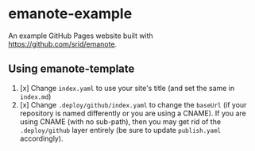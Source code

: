 # emanote-example

An example GitHub Pages website built with https://github.com/srid/emanote.

## Using emanote-template

1. [x] Change `index.yaml` to use your site's title (and set the same in `index.md`)
2. [x] Change `.deploy/github/index.yaml` to change the `baseUrl` (if your repository is named differently or you are using a CNAME). If you are using CNAME (with no sub-path), then you may get rid of the `.deploy/github` layer entirely (be sure to update `publish.yaml` accordingly).
